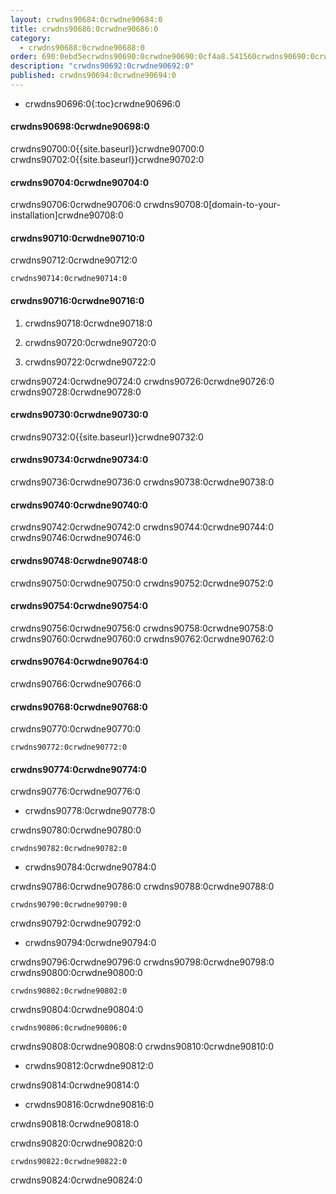 ```yaml
---
layout: crwdns90684:0crwdne90684:0
title: crwdns90686:0crwdne90686:0
category:
  - crwdns90688:0crwdne90688:0
order: 690:0ebd5ecrwdns90690:0crwdne90690:0cf4a8.541560crwdns90690:0crwdne90690:06crwdns90690:0crwdne90690:0
description: "crwdns90692:0crwdne90692:0"
published: crwdns90694:0crwdne90694:0
---
```

- crwdns90696:0{:toc}crwdne90696:0

#### crwdns90698:0crwdne90698:0

crwdns90700:0{{site.baseurl}}crwdne90700:0 crwdns90702:0{{site.baseurl}}crwdne90702:0

#### crwdns90704:0crwdne90704:0

crwdns90706:0crwdne90706:0 crwdns90708:0[domain-to-your-installation]crwdne90708:0

#### crwdns90710:0crwdne90710:0

crwdns90712:0crwdne90712:0

    crwdns90714:0crwdne90714:0
    

#### crwdns90716:0crwdne90716:0

1. crwdns90718:0crwdne90718:0

2. crwdns90720:0crwdne90720:0

3. crwdns90722:0crwdne90722:0

crwdns90724:0crwdne90724:0 crwdns90726:0crwdne90726:0 crwdns90728:0crwdne90728:0

#### crwdns90730:0crwdne90730:0

crwdns90732:0{{site.baseurl}}crwdne90732:0

#### crwdns90734:0crwdne90734:0

crwdns90736:0crwdne90736:0 crwdns90738:0crwdne90738:0

#### crwdns90740:0crwdne90740:0

crwdns90742:0crwdne90742:0 crwdns90744:0crwdne90744:0 crwdns90746:0crwdne90746:0

#### crwdns90748:0crwdne90748:0

crwdns90750:0crwdne90750:0 crwdns90752:0crwdne90752:0

#### crwdns90754:0crwdne90754:0

crwdns90756:0crwdne90756:0 crwdns90758:0crwdne90758:0 crwdns90760:0crwdne90760:0 crwdns90762:0crwdne90762:0

#### crwdns90764:0crwdne90764:0

crwdns90766:0crwdne90766:0

#### crwdns90768:0crwdne90768:0

crwdns90770:0crwdne90770:0

    crwdns90772:0crwdne90772:0
    

#### crwdns90774:0crwdne90774:0

crwdns90776:0crwdne90776:0

- crwdns90778:0crwdne90778:0

crwdns90780:0crwdne90780:0

    crwdns90782:0crwdne90782:0
    

- crwdns90784:0crwdne90784:0

crwdns90786:0crwdne90786:0 crwdns90788:0crwdne90788:0

    crwdns90790:0crwdne90790:0
    

crwdns90792:0crwdne90792:0

- crwdns90794:0crwdne90794:0

crwdns90796:0crwdne90796:0 crwdns90798:0crwdne90798:0 crwdns90800:0crwdne90800:0

    crwdns90802:0crwdne90802:0
    

crwdns90804:0crwdne90804:0

    crwdns90806:0crwdne90806:0
    

crwdns90808:0crwdne90808:0 crwdns90810:0crwdne90810:0

- crwdns90812:0crwdne90812:0

crwdns90814:0crwdne90814:0

- crwdns90816:0crwdne90816:0

crwdns90818:0crwdne90818:0

crwdns90820:0crwdne90820:0

    crwdns90822:0crwdne90822:0
    

crwdns90824:0crwdne90824:0
